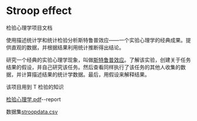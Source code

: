 # Stroop effect
检验心理学项目文档

使用描述统计学和统计检验分析斯特鲁普效应——一个实验心理学的经典成果。提供直观的数据，并根据结果利用统计推断得出结论。

研究一个经典的实验心理学现象，叫做[斯特鲁普效应](https://en.wikipedia.org/wiki/Stroop_effect)。了解该实验，创建关于任务结果的假设，并自己研究该任务。然后查看同样执行了该任务的其他人收集的数据，并计算描述结果的统计学数据。最后，用假设来解释结果。

该项目用到 T 检验的知识

[检验心理学.pdf](https://github.com/WoHotan/Stroop-effect/blob/master/%E6%A3%80%E9%AA%8C%E5%BF%83%E7%90%86%E5%AD%A6.pdf)--report

数据集[stroopdata.csv](https://github.com/WoHotan/Stroop-effect/blob/master/stroopdata.csv)
